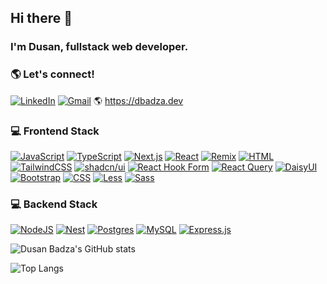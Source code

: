 ## Hi there 👋

### I'm Dusan, fullstack web developer.

### 🌎 Let's connect!

[![LinkedIn](https://img.shields.io/badge/Linkedin-%230077B5.svg?logo=linkedin&logoColor=white)](https://www.linkedin.com/in/dusan-badza/)
[![Gmail](https://img.shields.io/badge/Gmail-D14836?logo=gmail&logoColor=white)](mailto:dbadza.dev@gmail.com)
🌎 https://dbadza.dev

### 💻 Frontend Stack

[![JavaScript](https://img.shields.io/badge/JavaScript-F7DF1E?logo=javascript&logoColor=000)](#)
[![TypeScript](https://img.shields.io/badge/TypeScript-3178C6?logo=typescript&logoColor=fff)](#)
[![Next.js](https://img.shields.io/badge/Next.js-black?logo=next.js&logoColor=white)](#)
[![React](https://img.shields.io/badge/React-%2320232a.svg?logo=react&logoColor=%2361DAFB)](#)
[![Remix](https://img.shields.io/badge/Remix-000?logo=remix&logoColor=fff)](#)
[![HTML](https://img.shields.io/badge/HTML-%23E34F26.svg?logo=html5&logoColor=white)](#)
[![TailwindCSS](https://img.shields.io/badge/Tailwind%20CSS-%2338B2AC.svg?logo=tailwind-css&logoColor=white)](#)
[![shadcn/ui](https://img.shields.io/badge/shadcn%2Fui-000?logo=shadcnui&logoColor=fff)](#)
[![React Hook Form](https://img.shields.io/badge/React%20Hook%20Form-EC5990?logo=reacthookform&logoColor=fff)](#)
[![React Query](https://img.shields.io/badge/React%20Query-FF4154?logo=reactquery&logoColor=fff)](#)
[![DaisyUI](https://img.shields.io/badge/DaisyUI-5A0EF8?logo=daisyui&logoColor=fff)](#)
[![Bootstrap](https://img.shields.io/badge/Bootstrap-7952B3?logo=bootstrap&logoColor=fff)](#)
[![CSS](https://img.shields.io/badge/CSS-1572B6?logo=css3&logoColor=fff)](#)
[![Less](https://img.shields.io/badge/Less-1D365D?logo=less&logoColor=fff)](#)
[![Sass](https://img.shields.io/badge/Sass-C69?logo=sass&logoColor=fff)](#)

### 💻 Backend Stack

[![NodeJS](https://img.shields.io/badge/Node.js-6DA55F?logo=node.js&logoColor=white)](#)
[![Nest](https://img.shields.io/badge/Nest.js-%23E0234E.svg?logo=nestjs&logoColor=white)](#)
[![Postgres](https://img.shields.io/badge/Postgres-%23316192.svg?logo=postgresql&logoColor=white)](#)
[![MySQL](https://img.shields.io/badge/MySQL-4479A1?logo=mysql&logoColor=fff)](#)
[![Express.js](https://img.shields.io/badge/Express.js-%23404d59.svg?logo=express&logoColor=%2361DAFB)](#)

![Dusan Badza's GitHub stats](https://github-readme-stats-v8sz.vercel.app/api?username=Badza94&theme=dark&show_icons=true&include_all_commits=true&count_private=true&hide=issues,stars)

![Top Langs](https://github-readme-stats-v8sz.vercel.app/api/top-langs/?username=Badza94&theme=dark&hide=php,hack&layout=donut)
